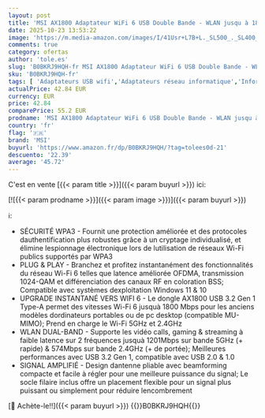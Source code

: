 ```yaml
---
layout: post
title: 'MSI AX1800 Adaptateur WiFi 6 USB Double Bande - WLAN jusqu à 1800 MB/s  5GHz  2.4GHz sans Fil   USB 3.2 Gen 1 Type-A  MU-MIMO  Antenne Ajustable  Beamforming  WPA3 - Socle Filaire Inclus'
date: 2025-10-23 13:53:22
image: 'https://m.media-amazon.com/images/I/41Usr+L7B+L._SL500_._SL400_.jpg'
comments: true
category: ofertas
author: 'tole.es'
slug: 'B0BKRJ9HQH-fr MSI AX1800 Adaptateur WiFi 6 USB Double Bande - WLAN jusqu...'
sku: 'B0BKRJ9HQH-fr'
tags: [ 'Adaptateurs USB wifi','Adaptateurs réseau informatique','Informatique','Réseaux','msi','🇫🇷', ]
actualPrice: 42.84 EUR
currency: EUR
price: 42.84
comparePrice: 55.2 EUR
prodname: 'MSI AX1800 Adaptateur WiFi 6 USB Double Bande - WLAN jusqu à 1800 MB/s  5GHz  2.4GHz sans Fil   USB 3.2 Gen 1 Type-A  MU-MIMO  Antenne Ajustable  Beamforming  WPA3 - Socle Filaire Inclus'
country: 'fr'
flag: '🇫🇷'
brand: 'MSI'
buyurl: 'https://www.amazon.fr/dp/B0BKRJ9HQH/?tag=tolees0d-21'
descuento: '22.39'
average: '45.72'
---
```


C'est en vente [{{< param title >}}]({{< param buyurl >}}) ici:

[![{{< param prodname >}}]({{< param image >}})]({{< param buyurl >}})

ℹ️:

- SÉCURITÉ WPA3 - Fournit une protection améliorée et des protocoles dauthentification plus robustes grâce à un cryptage individualisé, et élimine lespionnage électronique lors de lutilisation de réseaux Wi-Fi publics supportés par WPA3
- PLUG & PLAY - Branchez et profitez instantanément des fonctionnalités du réseau Wi-Fi 6 telles que latence améliorée OFDMA, transmission 1024-QAM et différenciation des canaux RF en coloration BSS; Compatible avec systèmes dexploitation Windows 11 & 10
- UPGRADE INSTANTANÉ VERS WIFI 6 - Le dongle AX1800 USB 3.2 Gen 1 Type-A permet des vitesses Wi-Fi 6 jusquà 1800 Mbps pour les anciens modèles dordinateurs portables ou de pc desktop (compatible MU-MIMO); Prend en charge le Wi-Fi 5GHz et 2.4GHz
- WLAN DUAL-BAND - Supporte les vidéo calls, gaming & streaming à faible latence sur 2 fréquences jusquà 1201Mbps sur bande 5GHz (+ rapide) & 574Mbps sur bande 2.4GHz (+ de portée); Meilleures performances avec USB 3.2 Gen 1, compatible avec USB 2.0 & 1.0
- SIGNAL AMPLIFIÉ - Design dantenne pliable avec beamforming compacte et facile à régler pour une meilleure puissance du signal; Le socle filaire inclus offre un placement flexible pour un signal plus puissant ou simplement pour réduire lencombrement

[🛒 Achète-le!!]({{< param buyurl >}})
{{<world>}}B0BKRJ9HQH{{</world>}}
